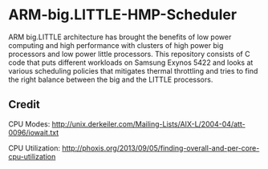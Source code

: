 # ARM-big.LITTLE-HMP-Scheduler
ARM big.LITTLE architecture has brought the benefits of low power computing and high performance with clusters of high power big processors and low power little processors. This repository consists of C code that puts different workloads on Samsung Exynos 5422 and looks at various scheduling policies that mitigates thermal throttling and tries to find the right balance between the big and the LITTLE processors.

## Credit
CPU Modes: http://unix.derkeiler.com/Mailing-Lists/AIX-L/2004-04/att-0096/iowait.txt

CPU Utilization: http://phoxis.org/2013/09/05/finding-overall-and-per-core-cpu-utilization
